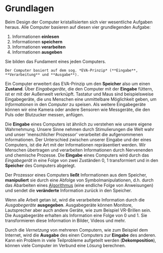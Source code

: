 # Grundlagen

Beim Design der Computer kristallisierten sich vier wesentliche Aufgaben heraus.
Alle Computer basieren auf diesen vier grundlegenden Aufgabe:
1. Informationen **einlesen**
2. Informationen **speichern**
3. Informationen **verarbeiten**
4. Informationen **ausgeben**

Sie bilden das Fundament eines jeden Computers.

```{admonition} EVA-Prinzip
Der Computer basiert auf dem sog. *EVA-Prinzip* (**Eingabe**, **Verarbeitung** und **Ausgabe**).
```

Ein Computer erweitert das EVA-Prinzip um den **Speicher** also um einen **Zustand**.
Über *Eingabegeräte*, die den Computer mit der **Eingabe** füttern, ist er mit der Außenwelt verknüpft.
Tastatur und Maus sind beispielsweise Eingabegeräte, die uns Menschen eine unmittelbare Möglichkeit geben, um *Informationen* in den *Computer* zu speisen.
Als weitere Eingabegeräte können wir eine Kamera oder andere Sensoren wie Messgeräte, die den Puls oder Blutzucker messen, anfügen.

Die **Eingabe** eines Computers ist ähnlich zu verstehen wie unsere eigene Wahrnehmung.
Unsere Sinne nehmen durch Stimulierungen die Welt wahr und unser 'menschlicher Prozessor' verarbeitet die aufgenommenen Informationen.
Der Unterschied zwischen unserer Eingabe und der eines Computers, ist die Art mit der Informationen repräsentiert werden.
Wir Menschen übertragen und verarbeiten Informationen durch Nervenenden und chemische Prozesse.
Die **Eingabe** eines Computers wird durch das *Eingabegerät* in eine Folge von zwei Zuständen 0, 1 transformiert und in den **Speicher** des Computers abgelegt.

Der Prozessor eines Computers **ließt** Informationen aus dem Speicher, **manipuliert** sie durch eine Abfolge von Symbolmanipulationen, d.h. durch das Abarbeiten eines [Algorithmus](def-algorithm) (eine endliche Folge von Anweisungen) und sendet die **veränderte** Information zurück in den Speicher.

Wenn alle Arbeit getan ist, wird die verarbeitete Information durch die *Ausgabegeräte* **ausgegeben**.
Ausgabegeräte können Monitore, Lautsprecher aber auch andere Geräte, wie zum Beispiel VR-Brillen sein.
Die Ausgabegeräte erhalten als Information eine Folge von 0 und 1.
Sie transformieren diese Information in Bilder, Videos und mehr.

Durch die *Vernetzung* von mehreren Computern, wie zum Beispiel dem Internet, wird die **Ausgabe** des einen Computers zur **Eingabe** des anderen.
Kann ein Problem in viele Teilprobleme aufgeteilt werden (**Dekomposition**), können viele Computer im Verbund eine Lösung berechnen.